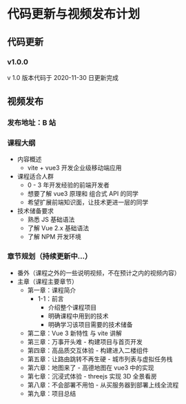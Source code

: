 # 代码更新与视频发布计划

## 代码更新

### v1.0.0

v 1.0 版本代码于 2020-11-30 日更新完成

## 视频发布

### 发布地址：B 站

### 课程大纲

- 内容概述
  - vite + vue3 开发企业级移动端应用
- 课程适合人群
  - 0 - 3 年开发经验的前端开发者
  - 想要了解 vue3 原理和 组合式 API 的同学
  - 希望扩展前端知识面，让技术更进一层的同学
- 技术储备要求
  - 熟悉 JS 基础语法
  - 了解 Vue 2.x 基础语法
  - 了解 NPM 开发环境

### 章节规划（持续更新中...）

- 番外（课程之外的一些说明视频，不在预计之内的视频内容）
- 主章（课程主要章节）
  - 第一章：课程简介
    - 1-1：前言
      - 介绍整个课程项目
      - 明确课程中用到的技术
      - 明确学习该项目需要的技术储备
  - 第二章：Vue 3 新特性 与 vite 讲解
  - 第三章：万事开头难 - 构建项目与首页开发
  - 第四章：高品质交互体验 - 构建进入二楼组件
  - 第五章：让路由跳转不再生硬 - 城市列表与虚拟任务栈
  - 第六章：地图来了 - 高德地图在 vue3 中的实现
  - 第七章：沉浸式体验 - threejs 实现 3D 全景看房
  - 第八章：不会部署不用怕 - 从买服务器到部署上线全流程
  - 第九章：项目总结
